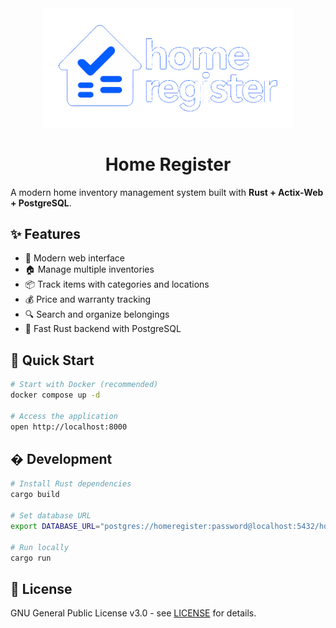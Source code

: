 <div align="center">
  <img src="logo_full.png" alt="Home Register Logo" width="400">
  <h1>Home Register</h1>
</div>

A modern home inventory management system built with **Rust + Actix-Web + PostgreSQL**.

## ✨ Features

- 📱 Modern web interface
- 🏠 Manage multiple inventories
- 📦 Track items with categories and locations
- 💰 Price and warranty tracking
- 🔍 Search and organize belongings
- 🚀 Fast Rust backend with PostgreSQL

## 🚀 Quick Start

```bash
# Start with Docker (recommended)
docker compose up -d

# Access the application
open http://localhost:8000
```

## � Development

```bash
# Install Rust dependencies
cargo build

# Set database URL
export DATABASE_URL="postgres://homeregister:password@localhost:5432/homeregister"

# Run locally
cargo run
```

## 📝 License

GNU General Public License v3.0 - see [LICENSE](LICENSE) for details.